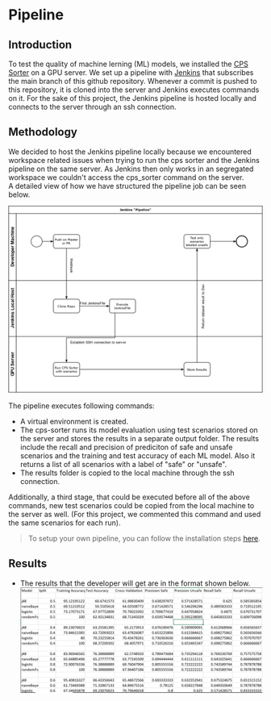 # Pipeline
## Introduction
To test the quality of machine lerning (ML) models, we installed the [CPS Sorter](https://github.com/billbos/CPS-SORTER) on a GPU server.
We set up a pipeline with [Jenkins](https://www.jenkins.io/) that subscribes the main branch of this github repository. Whenever a commit is pushed to this repository, it is cloned into the server and Jenkins executes commands on it.
For the sake of this project, the Jenkins pipeline is hosted locally and connects to the server through an ssh connection.

## Methodology
We decided to host the Jenkins pipeline locally because we encountered workspace related issues when trying to run the cps sorter and the Jenkins pipeline on the same server.
As Jenkins then only works in an segregated workspace we couldn't access the cps_sorter command on the server. <br>
A detailed view of how we have structured the pipeline job can be seen below.

![](https://github.com/janousy/CPS-DevOps/blob/main/pipeline/resources/JenkinsArchitecture.png)

The pipeline executes following commands:

- A virtual environment is created.
- The cps-sorter runs its model evaluation using test scenarios stored on the server and stores the results in a separate output folder. The results include the recall and precision of prediciton of safe and unsafe scenarios and the training and test accuracy of each ML model. Also it returns a list of all scenarios with a label of "safe" or "unsafe".
- The results folder is copied to the local machine through the ssh connection.


Additionally, a third stage, that could be executed before all of the above commands, new test scenarios could be copied from the local machine to the server as well. (For this project, we commented this command and used the same scenarios for each run).

> To setup your own pipeline, you can follow the installation steps [here](https://github.com/janousy/CPS-DevOps/blob/main/pipeline/installation.md).

## Results
- The results that the developer will get are in the format shown below.
 ![](https://github.com/janousy/CPS-DevOps/blob/main/pipeline/resources/modelEval.PNG)



